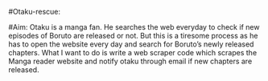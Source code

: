 
#Otaku-rescue:

#Aim: 
      Otaku is a manga fan. He searches the web everyday to check if new episodes of Boruto are released or not. But this is a tiresome process as he has to open the website every day and search for Boruto’s newly released chapters. 
      What I want to do is write a web scraper code which scrapes the Manga reader website and notify otaku through email if new chapters are released.
